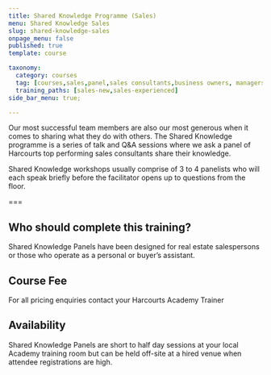 ```yaml
---
title: Shared Knowledge Programme (Sales)
menu: Shared Knowledge Sales
slug: shared-knowledge-sales
onpage_menu: false
published: true
template: course

taxonomy:
  category: courses
  tag: [courses,sales,panel,sales consultants,business owners, managers]
  training_paths: [sales-new,sales-experienced]
side_bar_menu: true;

---
```


Our most successful team members are also our most generous when it comes to sharing what they do with others. The Shared Knowledge programme is a series of talk and Q&A sessions where we ask a panel of Harcourts top performing sales consultants share their knowledge.

Shared Knowledge workshops usually comprise of 3 to 4 panelists who will each speak briefly before the facilitator opens up to questions from the floor. 

===

## Who should complete this training?
Shared Knowledge Panels have been designed for real estate salespersons or those who operate as a personal or buyer’s assistant.

## Course Fee
For all pricing enquiries contact your Harcourts Academy Trainer

## Availability
Shared Knowledge Panels are short to half day sessions at your local Academy training room but can be held off-site at a hired venue when attendee registrations are high.

